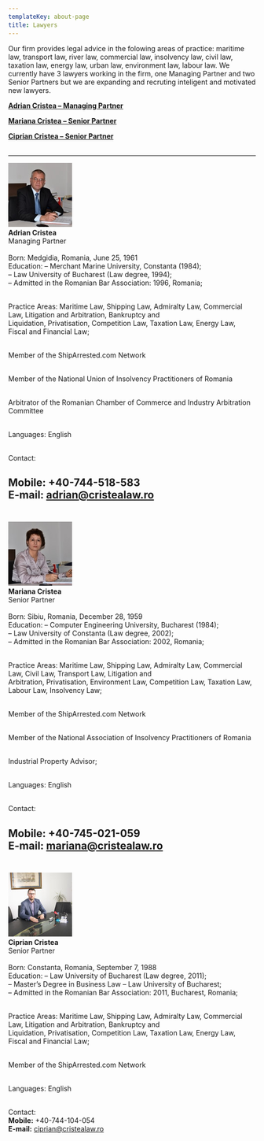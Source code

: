 ```yaml
---
templateKey: about-page
title: Lawyers
---
```

Our firm provides legal advice in the folowing areas of practice: maritime law, transport law, river law, commercial law, insolvency law, civil law, taxation law, energy law, urban law, environment law, labour law. We currently have 3 lawyers working in the firm, one Managing Partner and two Senior Partners but we are expanding and recruting inteligent and motivated new lawyers.

<a href="#adriancristea"><b>Adrian Cristea – Managing Partner</b></a>

<a href="#marianacristea"><b>Mariana Cristea – Senior Partner</b></a>

<a href="#cipriancristea"><b>Ciprian Cristea – Senior Partner</b></a>
<a name="adriancristea"></a><br><br>


----
<img src="https://raw.githubusercontent.com/cristealaw/site/master/src/img/18.jpg"><br>
<b>Adrian Cristea</b><br>
Managing Partner <br><br>
Born: Medgidia, Romania, June 25, 1961 <br> 
Education: – Merchant Marine University, Constanta (1984);<br>
– Law University of Bucharest (Law degree, 1994);<br>
– Admitted in the Romanian Bar Association: 1996, Romania;<br><br>

Practice Areas: Maritime Law, Shipping Law, Admiralty Law, Commercial Law, Litigation and Arbitration, Bankruptcy and<br> Liquidation, Privatisation, Competition Law, Taxation Law, Energy Law, Fiscal and Financial Law;<br><br>

Member of the ShipArrested.com Network<br><br>

Member of the National Union of Insolvency Practitioners of Romania<br><br>

Arbitrator of the Romanian Chamber of Commerce and Industry Arbitration Committee<br><br>

Languages: English<br><br>

Contact:<br>

<b>Mobile:</b> +40-744-518-583<br>
<b>E-mail:</b> adrian@cristealaw.ro
<a name="marianacristea"></a><br><br>
----

<img src="https://raw.githubusercontent.com/cristealaw/site/master/src/img/2.jpg"><br>
<b>Mariana Cristea</b><br>
Senior Partner<br><br>
Born: Sibiu, Romania, December 28, 1959<br>
Education: – Computer Engineering University, Bucharest (1984);<br>
– Law University of Constanta (Law degree, 2002);<br>
– Admitted in the Romanian Bar Association: 2002, Romania;<br><br>

Practice Areas: Maritime Law, Shipping Law, Admiralty Law, Commercial Law, Civil Law, Transport Law, Litigation and<br> Arbitration, Privatisation, Environment Law, Competition Law, Taxation Law, Labour Law, Insolvency Law;<br><br>

Member of the ShipArrested.com Network<br><br>

Member of the National Association of Insolvency Practitioners of Romania<br><br>

Industrial Property Advisor;<br><br>

Languages: English<br><br>

Contact:<br>

<b>Mobile:</b> +40-745-021-059<br>
<b>E-mail:</b> mariana@cristealaw.ro
<a name="cipriancristea"></a><br><br>
----

<img src="https://raw.githubusercontent.com/cristealaw/site/master/src/img/4.jpg"><br>
<b>Ciprian Cristea</b><br>
Senior Partner<br><br>
Born: Constanta, Romania, September 7, 1988<br> 
Education: – Law University of Bucharest (Law degree, 2011);<br>
– Master’s Degree in Business Law – Law University of Bucharest;<br>
– Admitted in the Romanian Bar Association: 2011, Bucharest, Romania;<br><br>

Practice Areas: Maritime Law, Shipping Law, Admiralty Law, Commercial Law, Litigation and Arbitration, Bankruptcy and<br> Liquidation, Privatisation, Competition Law, Taxation Law, Energy Law, Fiscal and Financial Law;<br><br>

Member of the ShipArrested.com Network<br><br>

Languages: English<br><br>

Contact:<br>
<b>Mobile:</b> +40-744-104-054<br>
<b>E-mail:</b> ciprian@cristealaw.ro
